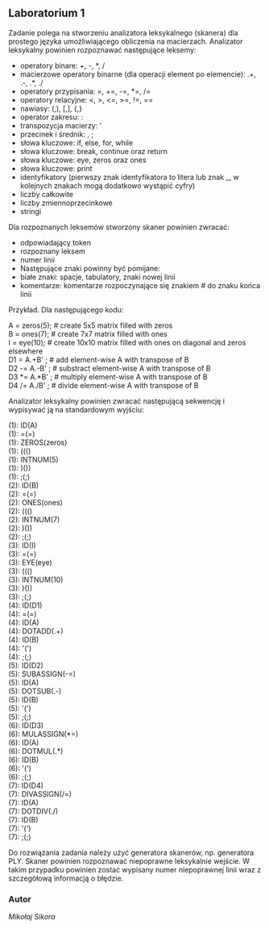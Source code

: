 ## Laboratorium 1
Zadanie polega na stworzeniu analizatora leksykalnego (skanera) dla prostego języka umożliwiającego obliczenia na macierzach. Analizator leksykalny powinien rozpoznawać następujące leksemy:

- operatory binare: +, -, *, /
- macierzowe operatory binarne (dla operacji element po elemencie): .+, .-, .*, ./
- operatory przypisania: =, +=, -=, *=, /=
- operatory relacyjne: <, >, <=, >=, !=, ==
- nawiasy: (,), [,], {,}
- operator zakresu: :
- transpozycja macierzy: '
- przecinek i średnik: , ;
- słowa kluczowe: if, else, for, while
- słowa kluczowe: break, continue oraz return
- słowa kluczowe: eye, zeros oraz ones
- słowa kluczowe: print
- identyfikatory (pierwszy znak identyfikatora to litera lub znak _, w kolejnych znakach mogą dodatkowo wystąpić cyfry)
- liczby całkowite
- liczby zmiennoprzecinkowe
- stringi

Dla rozpoznanych leksemów stworzony skaner powinien zwracać:
- odpowiadający token
- rozpoznany leksem
- numer linii
- Następujące znaki powinny być pomijane:
- białe znaki: spacje, tabulatory, znaki nowej linii
- komentarze: komentarze rozpoczynające się znakiem # do znaku końca linii

Przykład.
Dla następującego kodu:

A = zeros(5); # create 5x5 matrix filled with zeros <br>
B = ones(7);  # create 7x7 matrix filled with ones <br>
I = eye(10);  # create 10x10 matrix filled with ones on diagonal and zeros elsewhere <br>
D1 = A.+B' ;  # add element-wise A with transpose of B <br>
D2 -= A.-B' ; # substract element-wise A with transpose of B <br>
D3 \*= A.\*B' ; # multiply element-wise A with transpose of B <br>
D4 /= A./B' ; # divide element-wise A with transpose of B <br>

Analizator leksykalny powinien zwracać następującą sekwencję i wypisywać ją na standardowym wyjściu: <br>

(1): ID(A) <br>
(1): =(=) <br>
(1): ZEROS(zeros) <br>
(1): ((() <br>
(1): INTNUM(5) <br>
(1): )())<br>
(1): ;(;)<br>
(2): ID(B)<br>
(2): =(=)<br>
(2): ONES(ones)<br>
(2): ((()<br>
(2): INTNUM(7)<br>
(2): )())<br>
(2): ;(;)<br>
(3): ID(I)<br>
(3): =(=)<br>
(3): EYE(eye)<br>
(3): ((()<br>
(3): INTNUM(10)<br>
(3): )())<br>
(3): ;(;)<br>
(4): ID(D1)<br>
(4): =(=)<br>
(4): ID(A)<br>
(4): DOTADD(.+)<br>
(4): ID(B)<br>
(4): '(')<br>
(4): ;(;)<br>
(5): ID(D2)<br>
(5): SUBASSIGN(-=)<br>
(5): ID(A)<br>
(5): DOTSUB(.-)<br>
(5): ID(B)<br>
(5): '(')<br>
(5): ;(;)<br>
(6): ID(D3)<br>
(6): MULASSIGN(\*=)<br>
(6): ID(A)<br>
(6): DOTMUL(.*)<br>
(6): ID(B)<br>
(6): '(')<br>
(6): ;(;)<br>
(7): ID(D4)<br>
(7): DIVASSIGN(/=)<br>
(7): ID(A)<br>
(7): DOTDIV(./)<br>
(7): ID(B)<br>
(7): '(')<br>
(7): ;(;)<br>

Do rozwiązania zadania należy użyć generatora skanerów, np. generatora PLY.
Skaner powinien rozpoznawać niepoprawne leksykalnie wejście. W takim przypadku powinien zostać wypisany numer niepoprawnej linii wraz z szczegółową informacją o błędzie.

### Autor

*Mikołaj Sikora*